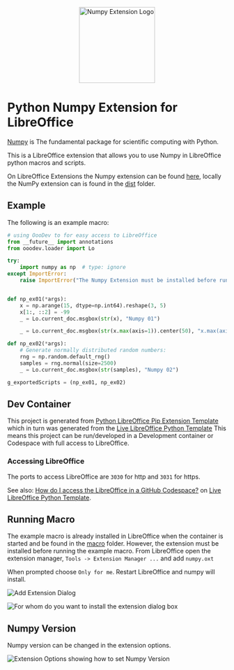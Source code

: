 <p align="center">
<img src="https://github.com/Amourspirit/python-libreoffice-numpy/assets/4193389/1619cf7e-3400-4833-836d-b97fdf27da1d" alt="Numpy Extension Logo" width="174" height="174">
</p>

# Python Numpy Extension for LibreOffice

[Numpy](https://numpy.org/) is The fundamental package for scientific computing with Python.

This is a LibreOffice extension that allows you to use Numpy in LibreOffice python macros and scripts.

On LibreOffice Extensions the Numpy extension can be found [here](https://extensions.libreoffice.org/en/extensions/show/41995), locally the NumPy extension can is found in the [dist](./dist) folder.

## Example

The following is an example macro:

```python
# using OooDev to for easy access to LibreOffice
from __future__ import annotations
from ooodev.loader import Lo

try:
    import numpy as np  # type: ignore
except ImportError:
    raise ImportError("The Numpy Extension must be installed before running this macro!")


def np_ex01(*args):
    x = np.arange(15, dtype=np.int64).reshape(3, 5)
    x[1:, ::2] = -99
    _ = Lo.current_doc.msgbox(str(x), "Numpy 01")

    _ = Lo.current_doc.msgbox(str(x.max(axis=1)).center(50), "x.max(axis=1)")

def np_ex02(*args):
    # Generate normally distributed random numbers:
    rng = np.random.default_rng()
    samples = rng.normal(size=2500)
    _ = Lo.current_doc.msgbox(str(samples), "Numpy 02")

g_exportedScripts = (np_ex01, np_ex02)
```

## Dev Container

This project is generated from [Python LibreOffice Pip Extension Template](https://github.com/Amourspirit/python-libreoffice-pip) which in turn was generated from the [Live LibreOffice Python Template] This means this project can be run/developed in a Development container or Codespace with full access to LibreOffice.

### Accessing LibreOffice

The ports to access LibreOffice are `3030` for http and `3031` for https.

See also: [How do I access the LibreOffice in a GitHub Codespace?](https://github.com/Amourspirit/live-libreoffice-python/wiki/FAQ#how-do-i-access-the-libreoffice-in-a-github-codespace) on [Live LibreOffice Python Template].

## Running Macro

The example macro is already installed in LibreOffice when the container is started and be found in the [macro](./macro) folder.
However, the extension must be installed before running the example macro. From LibreOffice open the extension manager, `Tools -> Extension Manager ...` and add `numpy.oxt`

When prompted choose `Only for me`. Restart LibreOffice and numpy will install.

![Add Extension Dialog](https://github.com/Amourspirit/python-libreoffice-numpy-ext/assets/4193389/4e6e9046-b51b-4cd1-8961-c0f6724ffaad)


![For whom do you want to install the extension dialog box](https://github.com/Amourspirit/python-libreoffice-numpy-ext/assets/4193389/ee0369a2-f2f9-45d9-b093-66a138078f2a)

## Numpy Version

Numpy version can be changed in the extension options.

![Extension Options showing how to set Numpy Version](https://github.com/user-attachments/assets/f3ae7368-e2fa-4fd1-a565-a49e87c74628)

[Live LibreOffice Python Template]:https://github.com/Amourspirit/live-libreoffice-python